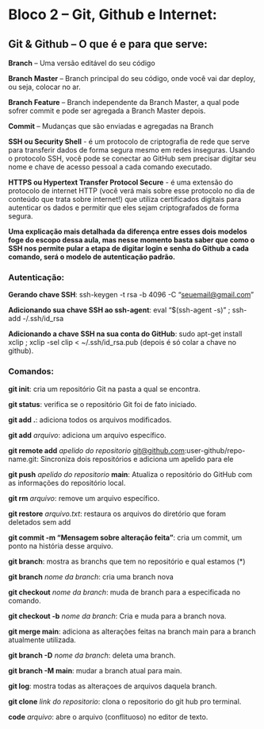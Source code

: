 # Bloco 2 – Git, Github e Internet:

## Git & Github – O que é e para que serve:

**Branch** – Uma versão editável do seu código

**Branch Master** – Branch principal do seu código, onde você vai dar deploy, ou seja, colocar no ar.

**Branch Feature** – Branch  independente da Branch Master, a qual pode sofrer commit e pode ser agregada a Branch Master depois.

**Commit** – Mudanças que são enviadas e agregadas na Branch


**SSH ou  Security Shell** - é um protocolo de criptografia de rede que serve para transferir dados de forma segura mesmo em redes inseguras. Usando o protocolo SSH, você pode se conectar ao GitHub sem precisar digitar seu nome e chave de acesso pessoal a cada comando executado.

**HTTPS ou Hypertext Transfer Protocol Secure** - é uma extensão do protocolo de internet HTTP (você verá mais sobre esse protocolo no dia de conteúdo que trata sobre internet!) que utiliza certificados digitais para autenticar os dados e permitir que eles sejam criptografados de forma segura.


**Uma explicação mais detalhada da diferença entre esses dois modelos foge do escopo dessa aula, mas nesse momento basta saber que como o SSH nos permite pular a etapa de digitar login e senha do Github a cada comando, será o modelo de autenticação padrão.**

### Autenticação:


**Gerando chave SSH**: ssh-keygen -t rsa -b 4096 -C “seuemail@gmail.com”

**Adicionando sua chave SSH ao ssh-agent**: eval “$(ssh-agent -s)” ; ssh-add -/.ssh/id_rsa

**Adicionando a chave SSH na sua conta do GitHub**:  sudo apt-get install xclip ; xclip -sel clip < ~/.ssh/id_rsa.pub (depois é só colar a chave no github).


### Comandos:

**git init**: cria um repositório Git na pasta a qual se encontra.
 
**git status**: verifica se o repositório Git foi de fato iniciado.

**git add .**:  adiciona todos os arquivos modificados.

**git add** *arquivo*: adiciona um arquivo específico.

**git remote add** *apelido do repositorio* git@github.com:user-github/repo-name.git: Sincroniza dois repositórios e adiciona um apelido para ele

**git push** *apelido do repositorio* **main**: Atualiza o repositório do GitHub com as informações do repositório local.

**git rm** *arquivo*: remove um arquivo específico.

**git restore** *arquivo.txt*: restaura os arquivos do diretório que foram deletados sem add

**git commit -m “Mensagem sobre alteração feita”**: cria um commit, um ponto na história desse arquivo.

**git branch**: mostra as branchs que tem no repositório e qual estamos (*)

**git branch** *nome da branch*:  cria uma branch nova

**git checkout** *nome da branch*: muda de branch para a especificada no comando.

**git checkout -b** *nome da branch*: Cria e muda para a branch nova.

**git merge main**: adiciona as alterações feitas na branch main para a branch atualmente utilizada.

**git branch -D** *nome da branch*: deleta uma branch.

**git branch -M main**: mudar a branch atual para main.

**git log**: mostra todas as alteraçoes de arquivos daquela branch.

**git clone** *link do repositorio*: clona o repositorio do git hub pro terminal.

**code** *arquivo*: abre o arquivo (conflituoso) no editor de texto.
